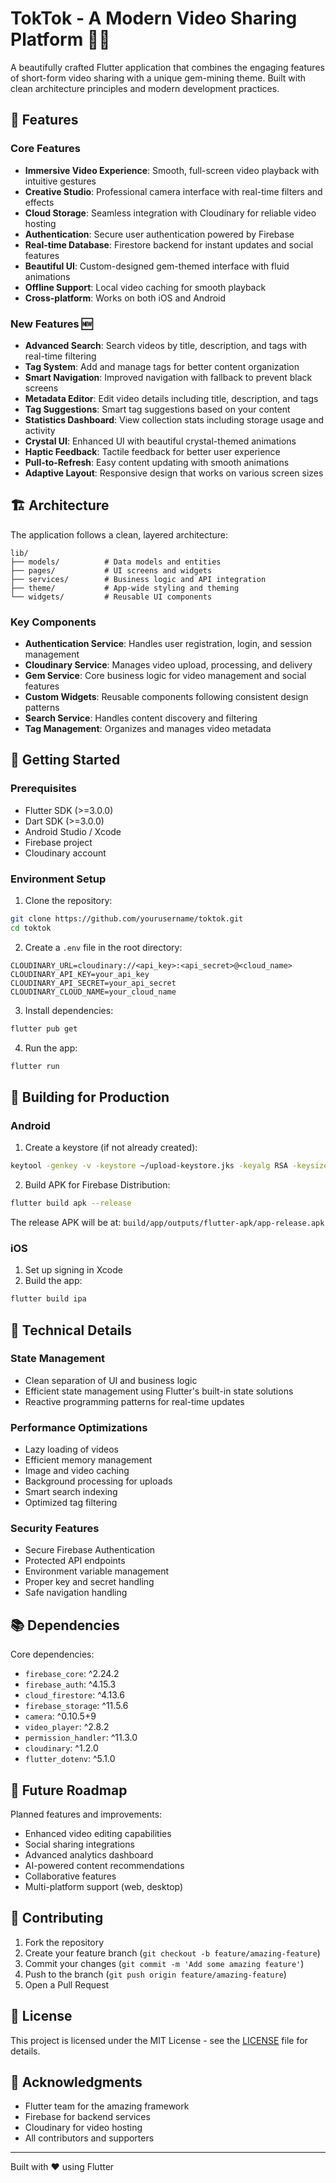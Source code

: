 # TokTok - A Modern Video Sharing Platform 🎥✨

A beautifully crafted Flutter application that combines the engaging features of short-form video sharing with a unique gem-mining theme. Built with clean architecture principles and modern development practices.

## 🌟 Features

### Core Features
- **Immersive Video Experience**: Smooth, full-screen video playback with intuitive gestures
- **Creative Studio**: Professional camera interface with real-time filters and effects
- **Cloud Storage**: Seamless integration with Cloudinary for reliable video hosting
- **Authentication**: Secure user authentication powered by Firebase
- **Real-time Database**: Firestore backend for instant updates and social features
- **Beautiful UI**: Custom-designed gem-themed interface with fluid animations
- **Offline Support**: Local video caching for smooth playback
- **Cross-platform**: Works on both iOS and Android

### New Features 🆕
- **Advanced Search**: Search videos by title, description, and tags with real-time filtering
- **Tag System**: Add and manage tags for better content organization
- **Smart Navigation**: Improved navigation with fallback to prevent black screens
- **Metadata Editor**: Edit video details including title, description, and tags
- **Tag Suggestions**: Smart tag suggestions based on your content
- **Statistics Dashboard**: View collection stats including storage usage and activity
- **Crystal UI**: Enhanced UI with beautiful crystal-themed animations
- **Haptic Feedback**: Tactile feedback for better user experience
- **Pull-to-Refresh**: Easy content updating with smooth animations
- **Adaptive Layout**: Responsive design that works on various screen sizes

## 🏗️ Architecture

The application follows a clean, layered architecture:

```
lib/
├── models/          # Data models and entities
├── pages/           # UI screens and widgets
├── services/        # Business logic and API integration
├── theme/           # App-wide styling and theming
└── widgets/         # Reusable UI components
```

### Key Components

- **Authentication Service**: Handles user registration, login, and session management
- **Cloudinary Service**: Manages video upload, processing, and delivery
- **Gem Service**: Core business logic for video management and social features
- **Custom Widgets**: Reusable components following consistent design patterns
- **Search Service**: Handles content discovery and filtering
- **Tag Management**: Organizes and manages video metadata

## 🚀 Getting Started

### Prerequisites

- Flutter SDK (>=3.0.0)
- Dart SDK (>=3.0.0)
- Android Studio / Xcode
- Firebase project
- Cloudinary account

### Environment Setup

1. Clone the repository:
```bash
git clone https://github.com/yourusername/toktok.git
cd toktok
```

2. Create a `.env` file in the root directory:
```
CLOUDINARY_URL=cloudinary://<api_key>:<api_secret>@<cloud_name>
CLOUDINARY_API_KEY=your_api_key
CLOUDINARY_API_SECRET=your_api_secret
CLOUDINARY_CLOUD_NAME=your_cloud_name
```

3. Install dependencies:
```bash
flutter pub get
```

4. Run the app:
```bash
flutter run
```

## 📱 Building for Production

### Android

1. Create a keystore (if not already created):
```bash
keytool -genkey -v -keystore ~/upload-keystore.jks -keyalg RSA -keysize 2048 -validity 10000 -alias upload
```

2. Build APK for Firebase Distribution:
```bash
flutter build apk --release
```

The release APK will be at: `build/app/outputs/flutter-apk/app-release.apk`

### iOS

1. Set up signing in Xcode
2. Build the app:
```bash
flutter build ipa
```

## 🔧 Technical Details

### State Management
- Clean separation of UI and business logic
- Efficient state management using Flutter's built-in state solutions
- Reactive programming patterns for real-time updates

### Performance Optimizations
- Lazy loading of videos
- Efficient memory management
- Image and video caching
- Background processing for uploads
- Smart search indexing
- Optimized tag filtering

### Security Features
- Secure Firebase Authentication
- Protected API endpoints
- Environment variable management
- Proper key and secret handling
- Safe navigation handling

## 📚 Dependencies

Core dependencies:
- `firebase_core`: ^2.24.2
- `firebase_auth`: ^4.15.3
- `cloud_firestore`: ^4.13.6
- `firebase_storage`: ^11.5.6
- `camera`: ^0.10.5+9
- `video_player`: ^2.8.2
- `permission_handler`: ^11.3.0
- `cloudinary`: ^1.2.0
- `flutter_dotenv`: ^5.1.0

## 🎯 Future Roadmap

Planned features and improvements:
- Enhanced video editing capabilities
- Social sharing integrations
- Advanced analytics dashboard
- AI-powered content recommendations
- Collaborative features
- Multi-platform support (web, desktop)

## 🤝 Contributing

1. Fork the repository
2. Create your feature branch (`git checkout -b feature/amazing-feature`)
3. Commit your changes (`git commit -m 'Add some amazing feature'`)
4. Push to the branch (`git push origin feature/amazing-feature`)
5. Open a Pull Request

## 📄 License

This project is licensed under the MIT License - see the [LICENSE](LICENSE) file for details.

## 🙏 Acknowledgments

- Flutter team for the amazing framework
- Firebase for backend services
- Cloudinary for video hosting
- All contributors and supporters

---

Built with ❤️ using Flutter

